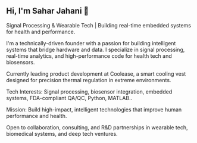 ## Hi, I'm Sahar Jahani 👋

Signal Processing & Wearable Tech | Building real-time embedded systems for health and performance.

I'm a technically-driven founder with a passion for building intelligent systems that bridge hardware and data. I specialize in signal processing, real-time analytics, and high-performance code for health tech and biosensors.

Currently leading product development at Coolease, a smart cooling vest designed for precision thermal regulation in extreme environments.

Tech Interests: Signal processing, biosensor integration, embedded systems, FDA-compliant QA/QC, Python, MATLAB..

Mission: Build high-impact, intelligent technologies that improve human performance and health.

Open to collaboration, consulting, and R&D partnerships in wearable tech, biomedical systems, and deep tech ventures.
